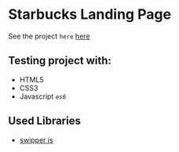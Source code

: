 # Starbucks Landing Page
See the project `here` [here](https://mohammedelgohary.github.io/starbucks_landing_page/)


## Testing project with: 
 * HTML5
 * CSS3
 * Javascript *`es6`*

## Used Libraries
 * [swipper js](https://swiperjs.com/)
